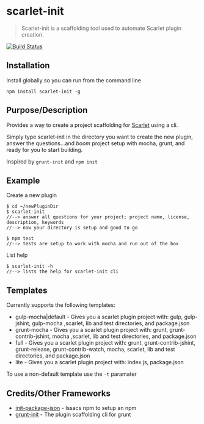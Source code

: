 scarlet-init
============

> Scarlet-init is a scaffolding tool used to automate Scarlet plugin creation.

[![Build Status](https://travis-ci.org/scarletjs/scarlet-init.png?branch=master)](https://travis-ci.org/scarletjs/scarlet-init)

## Installation

Install globally so you can run from the command line

```
npm install scarlet-init -g
```

## Purpose/Description

Provides a way to create a project scaffolding for [Scarlet](https://github.com/scarletjs/scarlet) using a cli.

Simply type scarlet-init in the directory you want to create the new plugin, answer the questions...and *boom* project setup with mocha, grunt, and ready for you to start building.

Inspired by `grunt-init` and `npm init`

## Example

Create a new plugin

```
$ cd ~/newPluginDir
$ scarlet-init
//--> answer all questions for your project; project name, license, description, keywords
//--> now your directory is setup and good to go

$ npm test
//--> tests are setup to work with mocha and run out of the box
```

List help 
```
$ scarlet-init -h
//--> lists the help for scarlet-init cli
```

## Templates

Currently supports the following templates:
* gulp-mocha|default - Gives you a scarlet plugin project with: gulp, gulp-jshint, gulp-mocha ,scarlet, lib and test directories, and package.json
* grunt-mocha - Gives you a scarlet plugin project with: grunt, grunt-contrib-jshint, mocha ,scarlet, lib and test directories, and package.json
* full - Gives you a scarlet plugin project with: grunt, grunt-contrib-jshint, grunt-release, grunt-contrib-watch, mocha, scarlet, lib and test directories, and package.json
* lite - Gives you a scarlet plugin project with: index.js, package.json

To use a non-default template use the `-t` paramater

## Credits/Other Frameworks

* [init-package-json](https://github.com/isaacs/init-package-json) - Issacs npm to setup an npm
* [grunt-init](https://github.com/gruntjs/grunt-init) - The plugin scaffolding cli for grunt